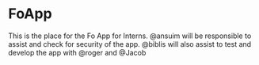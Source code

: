 # FoApp
This is the place for the Fo App for Interns. @ansuim will be responsible to assist and check for security of the app. @biblis will also assist to test and develop the app with @roger and @Jacob
